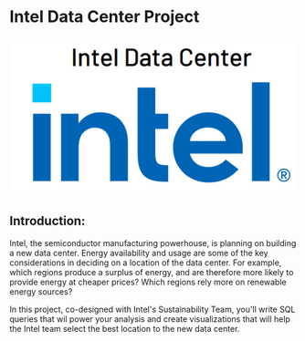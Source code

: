 # Intel Data Center Project

![Intel Logo](images\Intel_Data_Center_Logo.png)

## Introduction:

Intel, the semiconductor manufacturing powerhouse, is planning on building a new data center. Energy availability and usage are some of the key considerations in deciding on a location of the data center. For example, which regions produce a surplus of energy, and are therefore more likely to provide energy at cheaper prices? Which regions rely more on renewable energy sources?

In this project, co-designed with Intel's Sustainability Team, you'll write SQL queries that wil power your analysis and create visualizations that will help the Intel team select the best location to the new data center.
